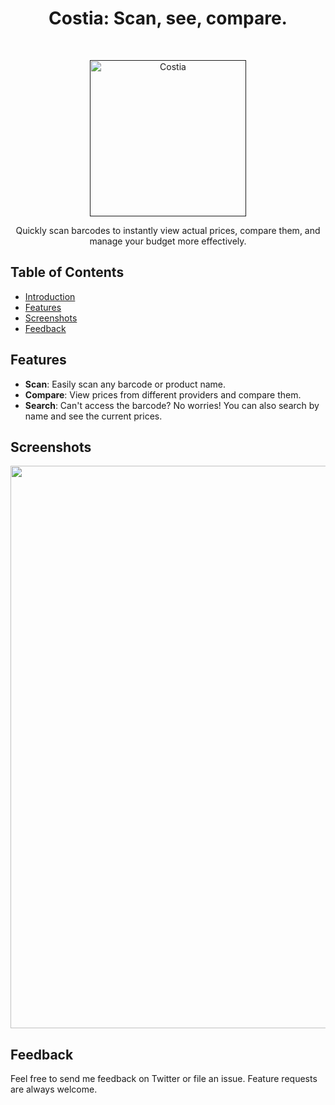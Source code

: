 <h1 align="center"> Costia: Scan, see, compare. </h1> <br>
<p align="center">
  <a href="">
    <img alt="Costia" title="Costia" src="https://i.imgur.com/G3RSYoq.png" width="250">
  </a>
</p>

<p align="center">
Quickly scan barcodes to instantly view actual prices, compare them, and manage your budget more effectively.
</p>

<!-- START doctoc generated TOC please keep comment here to allow auto update -->
<!-- DON'T EDIT THIS SECTION, INSTEAD RE-RUN doctoc TO UPDATE -->
## Table of Contents

- [Introduction](#introduction)
- [Features](#features)
- [Screenshots](#screenshots)
- [Feedback](#feedback)

<!-- END doctoc generated TOC please keep comment here to allow auto update -->

## Features

- **Scan**: Easily scan any barcode or product name.
- **Compare**: View prices from different providers and compare them.
- **Search**: Can't access the barcode? No worries! You can also search by name and see the current prices.


## Screenshots

<p align="center">
  <img src = "https://i.imgur.com/HlMFdYL.png" width=900>
</p>


## Feedback

Feel free to send me feedback on Twitter or file an issue. Feature requests are always welcome. 


